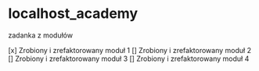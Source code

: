# localhost_academy
zadanka z modułów

[x] Zrobiony i zrefaktorowany moduł 1
[] Zrobiony i zrefaktorowany moduł 2
[] Zrobiony i zrefaktorowany moduł 3
[] Zrobiony i zrefaktorowany moduł 4